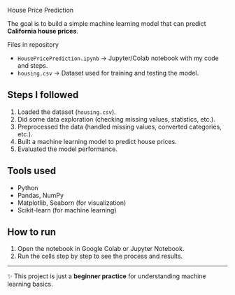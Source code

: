 House Price Prediction 

The goal is to build a simple machine learning model that can predict **California house prices**.

Files in repository
- `HousePricePrediction.ipynb` → Jupyter/Colab notebook with my code and steps.  
- `housing.csv` → Dataset used for training and testing the model.  

## Steps I followed
1. Loaded the dataset (`housing.csv`).  
2. Did some data exploration (checking missing values, statistics, etc.).  
3. Preprocessed the data (handled missing values, converted categories, etc.).  
4. Built a machine learning model to predict house prices.  
5. Evaluated the model performance.  

## Tools used
- Python  
- Pandas, NumPy  
- Matplotlib, Seaborn (for visualization)  
- Scikit-learn (for machine learning)  

## How to run
1. Open the notebook in Google Colab or Jupyter Notebook.  
2. Run the cells step by step to see the process and results.  

---

✨ This project is just a **beginner practice** for understanding machine learning basics.


